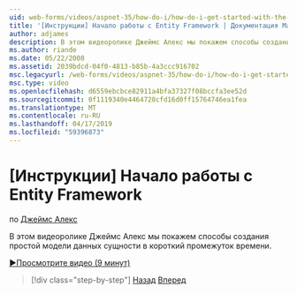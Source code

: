 ```yaml
---
uid: web-forms/videos/aspnet-35/how-do-i/how-do-i-get-started-with-the-entity-framework
title: '[Инструкции] Начало работы с Entity Framework | Документация Майкрософт'
author: adjames
description: В этом видеоролике Джеймс Алекс мы покажем способы создания простой модели данных сущности в короткий промежуток времени.
ms.author: riande
ms.date: 05/22/2008
ms.assetid: 2039bdcd-04f0-4813-b85b-4a3ccc916702
msc.legacyurl: /web-forms/videos/aspnet-35/how-do-i/how-do-i-get-started-with-the-entity-framework
msc.type: video
ms.openlocfilehash: d6559ebcbce82911a4bfa37327f08bccfa3ee52d
ms.sourcegitcommit: 0f1119340e4464720cfd16d0ff15764746ea1fea
ms.translationtype: MT
ms.contentlocale: ru-RU
ms.lasthandoff: 04/17/2019
ms.locfileid: "59396873"
---
```

# <a name="how-do-i-get-started-with-the-entity-framework"></a>[Инструкции] Начало работы с Entity Framework

по [Джеймс Алекс](https://github.com/adjames)

В этом видеоролике Джеймс Алекс мы покажем способы создания простой модели данных сущности в короткий промежуток времени.

[&#9654;Просмотрите видео (9 минут)](https://channel9.msdn.com/Blogs/ASP-NET-Site-Videos/how-do-i-get-started-with-the-entity-framework)

> [!div class="step-by-step"]
> [Назад](how-do-i-converting-a-net-20-windows-forms-application-to-net-35.md)
> [Вперед](how-do-i-use-the-new-entity-data-source.md)
